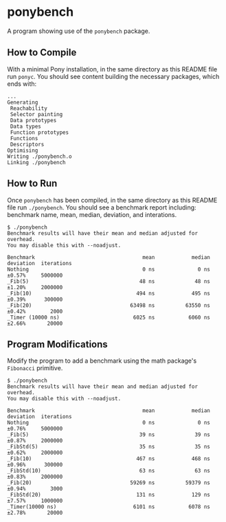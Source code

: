 # ponybench

A program showing use of the `ponybench` package.

## How to Compile

With a minimal Pony installation, in the same directory as this README file run `ponyc`. You should see content building the necessary packages, which ends with:

```console
...
Generating
 Reachability
 Selector painting
 Data prototypes
 Data types
 Function prototypes
 Functions
 Descriptors
Optimising
Writing ./ponybench.o
Linking ./ponybench
```

## How to Run

Once `ponybench` has been compiled, in the same directory as this README file run `./ponybench`. You should see a benchmark report including: benchmark name, mean, median, deviation, and interations.

```console
$ ./ponybench
Benchmark results will have their mean and median adjusted for overhead.
You may disable this with --noadjust.

Benchmark                                   mean            median   deviation  iterations
Nothing                                     0 ns              0 ns      ±0.57%     5000000
_Fib(5)                                    48 ns             48 ns      ±1.20%     2000000
_Fib(10)                                  494 ns            495 ns      ±0.39%      300000
_Fib(20)                                63498 ns          63550 ns      ±0.42%        2000
_Timer (10000 ns)                        6025 ns           6060 ns      ±2.66%       20000
```

## Program Modifications

Modify the program to add a benchmark using the math package's `Fibonacci` primitive.

```console
$ ./ponybench
Benchmark results will have their mean and median adjusted for overhead.
You may disable this with --noadjust.

Benchmark                                   mean            median   deviation  iterations
Nothing                                     0 ns              0 ns      ±0.76%     5000000
_Fib(5)                                    39 ns             39 ns      ±0.87%     2000000
_FibStd(5)                                 35 ns             35 ns      ±0.62%     2000000
_Fib(10)                                  467 ns            468 ns      ±0.96%      300000
_FibStd(10)                                63 ns             63 ns      ±0.83%     2000000
_Fib(20)                                59269 ns          59379 ns      ±0.94%        3000
_FibStd(20)                               131 ns            129 ns      ±7.57%     1000000
_Timer(10000 ns)                         6101 ns           6078 ns      ±2.78%       20000
```
